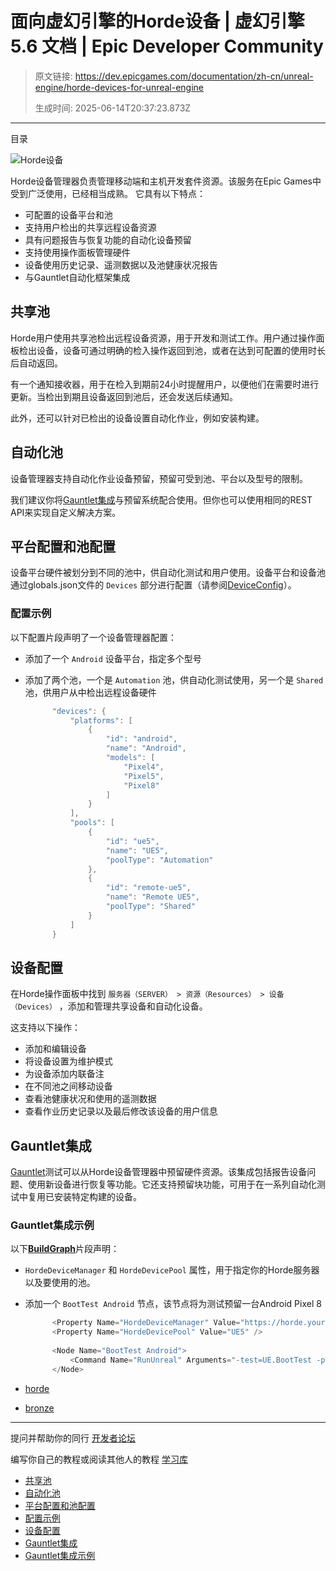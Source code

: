 # 面向虚幻引擎的Horde设备 | 虚幻引擎 5.6 文档 | Epic Developer Community

> 原文链接: https://dev.epicgames.com/documentation/zh-cn/unreal-engine/horde-devices-for-unreal-engine
> 
> 生成时间: 2025-06-14T20:37:23.873Z

---

目录

![Horde设备](https://dev.epicgames.com/community/api/documentation/image/afb2c5b0-7ded-4798-9021-4bd79d3934e8?resizing_type=fill&width=1920&height=335)

Horde设备管理器负责管理移动端和主机开发套件资源。该服务在Epic Games中受到广泛使用，已经相当成熟。 它具有以下特点：

-   可配置的设备平台和池
-   支持用户检出的共享远程设备资源
-   具有问题报告与恢复功能的自动化设备预留
-   支持使用操作面板管理硬件
-   设备使用历史记录、遥测数据以及池健康状况报告
-   与Gauntlet自动化框架集成

## 共享池

Horde用户使用共享池检出远程设备资源，用于开发和测试工作。用户通过操作面板检出设备，设备可通过明确的检入操作返回到池，或者在达到可配置的使用时长后自动返回。

有一个通知接收器，用于在检入到期前24小时提醒用户，以便他们在需要时进行更新。当检出到期且设备返回到池后，还会发送后续通知。

此外，还可以针对已检出的设备设置自动化作业，例如安装构建。

## 自动化池

设备管理器支持自动化作业设备预留，预留可受到池、平台以及型号的限制。

我们建议你将[Gauntlet集成](/documentation/zh-cn/unreal-engine/horde-devices-for-unreal-engine#gauntlet%E9%9B%86%E6%88%90)与预留系统配合使用。但你也可以使用相同的REST API来实现自定义解决方案。

## 平台配置和池配置

设备平台硬件被划分到不同的池中，供自动化测试和用户使用。设备平台和设备池通过globals.json文件的 `Devices` 部分进行配置（请参阅[DeviceConfig](/documentation/zh-cn/unreal-engine/horde-schema-for-unreal-engine#deviceconfig)）。

### 配置示例

以下配置片段声明了一个设备管理器配置：

-   添加了一个 `Android` 设备平台，指定多个型号
-   添加了两个池，一个是 `Automation` 池，供自动化测试使用，另一个是 `Shared` 池，供用户从中检出远程设备硬件
    
    ```cpp
          "devices": {
              "platforms": [
                  {
                      "id": "android",
                      "name": "Android",
                      "models": [
                          "Pixel4",
                          "Pixel5",
                          "Pixel8"
                      ]
                  }
              ],
              "pools": [
                  {
                      "id": "ue5",
                      "name": "UE5",
                      "poolType": "Automation"
                  },
                  {
                      "id": "remote-ue5",
                      "name": "Remote UE5",
                      "poolType": "Shared"
                  }
              ]
          }
    ```
    

## 设备配置

在Horde操作面板中找到 `服务器（SERVER） > 资源（Resources） > 设备（Devices）` ，添加和管理共享设备和自动化设备。

这支持以下操作：

-   添加和编辑设备
-   将设备设置为维护模式
-   为设备添加内联备注
-   在不同池之间移动设备
-   查看池健康状况和使用的遥测数据
-   查看作业历史记录以及最后修改该设备的用户信息

## Gauntlet集成

[Gauntlet](/documentation/zh-cn/unreal-engine/gauntlet-automation-framework-in-unreal-engine)测试可以从Horde设备管理器中预留硬件资源。该集成包括报告设备问题、使用新设备进行恢复等功能。它还支持预留块功能，可用于在一系列自动化测试中复用已安装特定构建的设备。

### Gauntlet集成示例

以下[**BuildGraph**](/documentation/zh-cn/unreal-engine/buildgraph-for-unreal-engine)片段声明：

-   `HordeDeviceManager` 和 `HordeDevicePool` 属性，用于指定你的Horde服务器以及要使用的池。
-   添加一个 `BootTest Android` 节点，该节点将为测试预留一台Android Pixel 8
    
    ```cpp
          <Property Name="HordeDeviceManager" Value="https://horde.yourdomain.com" />
          <Property Name="HordeDevicePool" Value="UE5" />
    			
          <Node Name="BootTest Android">
              <Command Name="RunUnreal" Arguments="-test=UE.BootTest -platform=Android " -deviceurl="$(HordeDeviceManager)" -devicepool="$(HordeDevicePool)" -PerfModel=Pixel8/>
          </Node>
    ```
    

-   [horde](https://dev.epicgames.com/community/search?query=horde)
-   [bronze](https://dev.epicgames.com/community/search?query=bronze)

* * *

提问并帮助你的同行 [开发者论坛](https://forums.unrealengine.com/categories?tag=unreal-engine)

编写你自己的教程或阅读其他人的教程 [学习库](https://dev.epicgames.com/community/unreal-engine/learning)

-   [共享池](/documentation/zh-cn/unreal-engine/horde-devices-for-unreal-engine#%E5%85%B1%E4%BA%AB%E6%B1%A0)
-   [自动化池](/documentation/zh-cn/unreal-engine/horde-devices-for-unreal-engine#%E8%87%AA%E5%8A%A8%E5%8C%96%E6%B1%A0)
-   [平台配置和池配置](/documentation/zh-cn/unreal-engine/horde-devices-for-unreal-engine#%E5%B9%B3%E5%8F%B0%E9%85%8D%E7%BD%AE%E5%92%8C%E6%B1%A0%E9%85%8D%E7%BD%AE)
-   [配置示例](/documentation/zh-cn/unreal-engine/horde-devices-for-unreal-engine#%E9%85%8D%E7%BD%AE%E7%A4%BA%E4%BE%8B)
-   [设备配置](/documentation/zh-cn/unreal-engine/horde-devices-for-unreal-engine#%E8%AE%BE%E5%A4%87%E9%85%8D%E7%BD%AE)
-   [Gauntlet集成](/documentation/zh-cn/unreal-engine/horde-devices-for-unreal-engine#gauntlet%E9%9B%86%E6%88%90)
-   [Gauntlet集成示例](/documentation/zh-cn/unreal-engine/horde-devices-for-unreal-engine#gauntlet%E9%9B%86%E6%88%90%E7%A4%BA%E4%BE%8B)